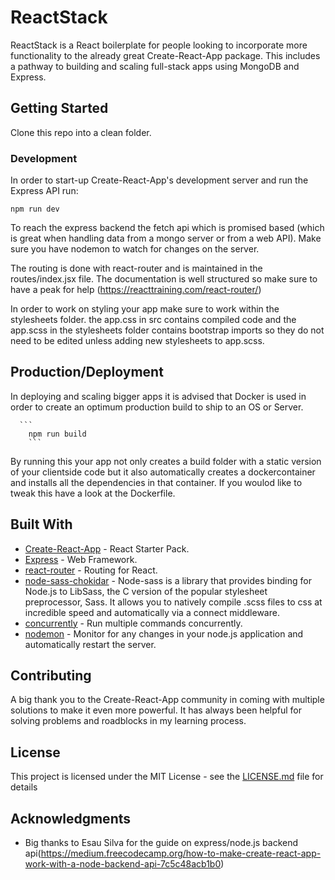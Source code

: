 # ReactStack

ReactStack is a React boilerplate for people looking to incorporate more functionality to the already great Create-React-App package. This includes a pathway to building and scaling full-stack apps using MongoDB and Express.

## Getting Started

Clone this repo into a clean folder.

### Development

In order to start-up Create-React-App's development server and run the Express API run:

```
npm run dev
```

To reach the express backend the fetch api which is promised based (which is great when handling data from a mongo server or from a web API). Make sure you have nodemon to watch for changes on the server.

The routing is done with react-router and is maintained in the routes/index.jsx file. The documentation is well structured so make sure to have a peak for help (https://reacttraining.com/react-router/)

In order to work on styling your app make sure to work within the stylesheets folder. the app.css in src contains compiled code and the app.scss in the stylesheets folder contains bootstrap imports so they do not need to be edited unless adding new stylesheets to app.scss.


## Production/Deployment

In deploying and scaling bigger apps it is advised that Docker is used in order to create an optimum production build to ship to an OS or Server.

      ```
        npm run build
        ```

By running this your app not only creates a build folder with a static version of your clientside code but it also automatically creates a dockercontainer and installs all the dependencies in that container. If you woulod like to tweak this have a look at the Dockerfile.

## Built With

* [Create-React-App](https://github.com/facebook/create-react-app) - React Starter Pack.
* [Express](https://expressjs.com/) - Web Framework.
* [react-router](https://reacttraining.com/react-router/) - Routing for React.
* [node-sass-chokidar](https://www.npmjs.com/package/node-sass-chokidar) - Node-sass is a library that provides binding for Node.js to LibSass, the C version of the popular stylesheet preprocessor, Sass. It allows you to natively compile .scss files to css at incredible speed and automatically via a connect middleware.
* [concurrently](https://www.npmjs.com/package/concurrently) - Run multiple commands concurrently.
* [nodemon](http://nodemon.io/) - Monitor for any changes in your node.js application and automatically restart the server.

## Contributing

A big thank you to the Create-React-App community in coming with multiple solutions to make it even more powerful. It has always been helpful for solving problems and roadblocks in my learning process.

## License

This project is licensed under the MIT License - see the [LICENSE.md](LICENSE.md) file for details

## Acknowledgments

* Big thanks to Esau Silva for the guide on express/node.js backend api(https://medium.freecodecamp.org/how-to-make-create-react-app-work-with-a-node-backend-api-7c5c48acb1b0)
